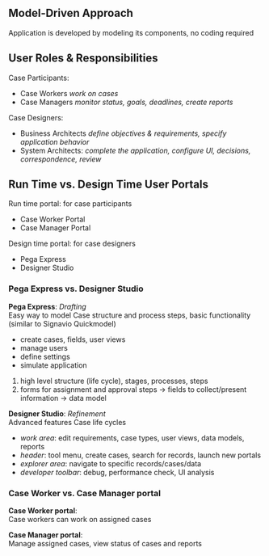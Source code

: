 ## Model-Driven Approach
Application is developed by modeling its components, no coding required

## User Roles & Responsibilities
Case Participants:
- Case Workers _work on cases_
- Case Managers _monitor status, goals, deadlines, create reports_

Case Designers:
- Business Architects _define objectives & requirements, specify application behavior_
- System Architects: _complete the application, configure UI, decisions, correspondence, review_

## Run Time vs. Design Time User Portals
Run time portal: for case participants
- Case Worker Portal 
- Case Manager Portal

Design time portal: for case designers
- Pega Express
- Designer Studio

### Pega Express vs. Designer Studio
__Pega Express__: _Drafting_  
Easy way to model Case structure and process steps, basic functionality  
(similar to Signavio Quickmodel)
- create cases, fields, user views
- manage users
- define settings
- simulate application
1) high level structure (life cycle), stages, processes, steps
2) forms for assignment and approval steps -> fields to collect/present information -> data model

__Designer Studio__: _Refinement_  
Advanced features 
Case life cycles
- _work area_: edit requirements, case types, user views, data models, reports
- _header_: tool menu, create cases, search for records, launch new portals
- _explorer area_: navigate to specific records/cases/data
- _developer toolbar_: debug, performance check, UI analysis

### Case Worker vs. Case Manager portal
__Case Worker portal__:  
Case workers can work on assigned cases

__Case Manager portal__:  
Manage assigned cases, view status of cases and reports
